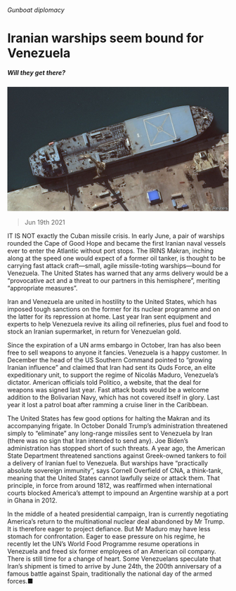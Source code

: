 ###### Gunboat diplomacy

# Iranian warships seem bound for Venezuela 

##### Will they get there? 

![image](images/20210619_amp501.jpg) 

> Jun 19th 2021 

IT IS NOT exactly the Cuban missile crisis. In early June, a pair of warships rounded the Cape of Good Hope and became the first Iranian naval vessels ever to enter the Atlantic without port stops. The IRINS Makran, inching along at the speed one would expect of a former oil tanker, is thought to be carrying fast attack craft—small, agile missile-toting warships—bound for Venezuela. The United States has warned that any arms delivery would be a “provocative act and a threat to our partners in this hemisphere”, meriting “appropriate measures”.

Iran and Venezuela are united in hostility to the United States, which has imposed tough sanctions on the former for its nuclear programme and on the latter for its repression at home. Last year Iran sent equipment and experts to help Venezuela revive its ailing oil refineries, plus fuel and food to stock an Iranian supermarket, in return for Venezuelan gold.


Since the expiration of a UN arms embargo in October, Iran has also been free to sell weapons to anyone it fancies. Venezuela is a happy customer. In December the head of the US Southern Command pointed to “growing Iranian influence” and claimed that Iran had sent its Quds Force, an elite expeditionary unit, to support the regime of Nicolás Maduro, Venezuela’s dictator. American officials told Politico, a website, that the deal for weapons was signed last year. Fast attack boats would be a welcome addition to the Bolivarian Navy, which has not covered itself in glory. Last year it lost a patrol boat after ramming a cruise liner in the Caribbean.

The United States has few good options for halting the Makran and its accompanying frigate. In October Donald Trump’s administration threatened simply to “eliminate” any long-range missiles sent to Venezuela by Iran (there was no sign that Iran intended to send any). Joe Biden’s administration has stopped short of such threats. A year ago, the American State Department threatened sanctions against Greek-owned tankers to foil a delivery of Iranian fuel to Venezuela. But warships have “practically absolute sovereign immunity”, says Cornell Overfield of CNA, a think-tank, meaning that the United States cannot lawfully seize or attack them. That principle, in force from around 1812, was reaffirmed when international courts blocked America’s attempt to impound an Argentine warship at a port in Ghana in 2012.

In the middle of a heated presidential campaign, Iran is currently negotiating America’s return to the multinational nuclear deal abandoned by Mr Trump. It is therefore eager to project defiance. But Mr Maduro may have less stomach for confrontation. Eager to ease pressure on his regime, he recently let the UN’s World Food Programme resume operations in Venezuela and freed six former employees of an American oil company. There is still time for a change of heart. Some Venezuelans speculate that Iran’s shipment is timed to arrive by June 24th, the 200th anniversary of a famous battle against Spain, traditionally the national day of the armed forces.■

